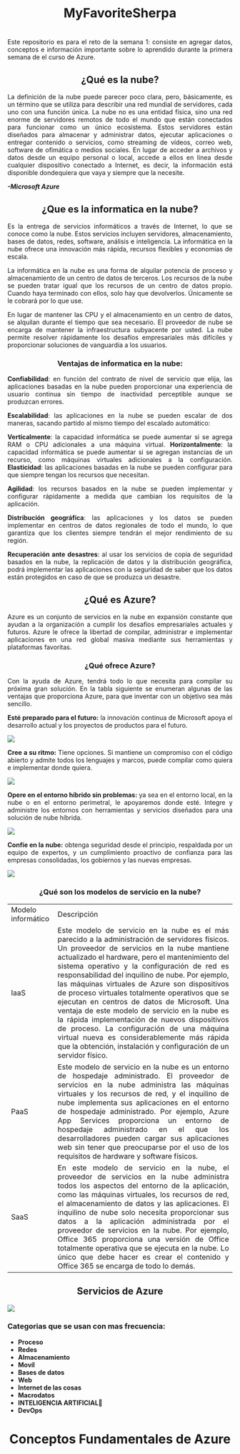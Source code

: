 # <h1 align = "center">MyFavoriteSherpa<h1>
<p align = "justify">Este repositorio es para el reto de la semana 1:
consiste en agregar datos, conceptos e información importante sobre lo aprendido durante la primera semana de el curso de Azure.
</p>

<h2 align = "center">¿Qué es la nube?</h2>

<p align = "justify">La definición de la nube puede parecer poco clara, pero, básicamente, es un término que se utiliza para describir una red mundial de servidores, cada uno con una función única. La nube no es una entidad física, sino una red enorme de servidores remotos de todo el mundo que están conectados para funcionar como un único ecosistema. Estos servidores están diseñados para almacenar y administrar datos, ejecutar aplicaciones o entregar contenido o servicios, como streaming de vídeos, correo web, software de ofimática o medios sociales. En lugar de acceder a archivos y datos desde un equipo personal o local, accede a ellos en línea desde cualquier dispositivo conectado a Internet, es decir, la información está disponible dondequiera que vaya y siempre que la necesite.
</p>

<b><i>-Microsoft Azure</i></b>

<h2 align = "center">¿Que es la informatica en la nube?</h2>

<p align = "justify">Es la entrega de servicios informáticos a través de Internet, lo que se conoce como la nube. Estos servicios incluyen servidores, almacenamiento, bases de datos, redes, software, análisis e inteligencia. La informática en la nube ofrece una innovación más rápida, recursos flexibles y economías de escala.
</p>

<p align = "justify">La informática en la nube es una forma de alquilar potencia de proceso y almacenamiento de un centro de datos de terceros. Los recursos de la nube se pueden tratar igual que los recursos de un centro de datos propio. Cuando haya terminado con ellos, solo hay que devolverlos. Únicamente se le cobrará por lo que use.
</p>

<p align = "justify">En lugar de mantener las CPU y el almacenamiento en un centro de datos, se alquilan durante el tiempo que sea necesario. El proveedor de nube se encarga de mantener la infraestructura subyacente por usted. La nube permite resolver rápidamente los desafíos empresariales más difíciles y proporcionar soluciones de vanguardia a los usuarios.
</p>

<h3 align = "center"><b>Ventajas de informatica en la nube:</b></h3> 

<p align = "justify"><b>Confiabilidad</b>: en función del contrato de nivel de servicio que elija, las aplicaciones basadas en la nube pueden proporcionar una experiencia de usuario continua sin tiempo de inactividad perceptible aunque se produzcan errores.
</p>

<p align = "justify"><b>Escalabilidad</b>: las aplicaciones en la nube se pueden escalar de dos maneras, sacando partido al mismo tiempo del escalado automático:
</p>

<p align = "justify"><b>Verticalmente</b>: la capacidad informática se puede aumentar si se agrega RAM o CPU adicionales a una máquina virtual.
<b>Horizontalmente</b>: la capacidad informática se puede aumentar si se agregan instancias de un recurso, como máquinas virtuales adicionales a la configuración.
<b>Elasticidad</b>: las aplicaciones basadas en la nube se pueden configurar para que siempre tengan los recursos que necesitan.
</p>

<p align = "justify"><b>Agilidad</b>: los recursos basados en la nube se pueden implementar y configurar rápidamente a medida que cambian los requisitos de la aplicación.
</p>

<p align = "justify"><b>Distribución geográfica</b>: las aplicaciones y los datos se pueden implementar en centros de datos regionales de todo el mundo, lo que garantiza que los clientes siempre tendrán el mejor rendimiento de su región.
</p>

<p align = "justify"><b>Recuperación ante desastres</b>: al usar los servicios de copia de seguridad basados en la nube, la replicación de datos y la distribución geográfica, podrá implementar las aplicaciones con la seguridad de saber que los datos están protegidos en caso de que se produzca un desastre.
</p>

<h2 align = "center">¿Qué es Azure?</h2>

<p align = "justify">Azure es un conjunto de servicios en la nube en expansión constante que ayudan a la organización a cumplir los desafíos empresariales actuales y futuros. Azure le ofrece la libertad de compilar, administrar e implementar aplicaciones en una red global masiva mediante sus herramientas y plataformas favoritas.
</p>

<h3 align = "center">¿Qué ofrece Azure?</h3>

<p align = "justify">Con la ayuda de Azure, tendrá todo lo que necesita para compilar su próxima gran solución. En la tabla siguiente se enumeran algunas de las ventajas que proporciona Azure, para que inventar con un objetivo sea más sencillo.
</p>

<p align = "justify"><b>Esté preparado para el futuro:</b> la innovación continua de Microsoft apoya el desarrollo actual y los proyectos de productos para el futuro.
</p>

<img src ="https://docs.microsoft.com/es-mx/learn/azure-fundamentals/intro-to-azure-fundamentals/media/future.png">

<p align = "justify"><b>Cree a su ritmo:</b> Tiene opciones. Si mantiene un compromiso con el código abierto y admite todos los lenguajes y marcos, puede compilar como quiera e implementar donde quiera.
</p>

<img src ="https://docs.microsoft.com/es-mx/learn/azure-fundamentals/intro-to-azure-fundamentals/media/build.png">

<p align = "justify"><b>Opere en el entorno híbrido sin problemas:</b> ya sea en el entorno local, en la nube o en el entorno perimetral, le apoyaremos donde esté. Integre y administre los entornos con herramientas y servicios diseñados para una solución de nube híbrida.
</p>

<img src ="https://docs.microsoft.com/es-mx/learn/azure-fundamentals/intro-to-azure-fundamentals/media/hybrid.png">

<p align = "justify"><b>Confíe en la nube:</b> obtenga seguridad desde el principio, respaldada por un equipo de expertos, y un cumplimiento proactivo de confianza para las empresas consolidadas, los gobiernos y las nuevas empresas.
</p>

<img src="https://docs.microsoft.com/es-mx/learn/azure-fundamentals/intro-to-azure-fundamentals/media/trust.png">

<h3 align = "center">¿Qué son los modelos de servicio en la nube?</h3>
<table>
  <tr>
    <td>Modelo informático</td>
    <td>Descripción</td>
  </tr>
  <tr>
    <td>IaaS</td>
    <td align = "justify">Este modelo de servicio en la nube es el más parecido a la administración de servidores físicos. Un proveedor de servicios en la nube mantiene actualizado el hardware, pero el mantenimiento del sistema operativo y la configuración de red es responsabilidad del inquilino de nube. Por ejemplo, las máquinas virtuales de Azure son dispositivos de proceso virtuales totalmente operativos que se ejecutan en centros de datos de Microsoft. Una ventaja de este modelo de servicio en la nube es la rápida implementación de nuevos dispositivos de proceso. La configuración de una máquina virtual nueva es considerablemente más rápida que la obtención, instalación y configuración de un servidor físico.</td>
  </tr>
  <tr>
   <td>PaaS</td>
   <td align = "justify">Este modelo de servicio en la nube es un entorno de hospedaje administrado. El proveedor de servicios en la nube administra las máquinas virtuales y los recursos de red, y el inquilino de nube implementa sus aplicaciones en el entorno de hospedaje administrado. Por ejemplo, Azure App Services proporciona un entorno de hospedaje administrado en el que los desarrolladores pueden cargar sus aplicaciones web sin tener que preocuparse por el uso de los requisitos de hardware y software físicos.</td>
  </tr>
  <tr>
    <td>SaaS</td>
    <td align = "justify">En este modelo de servicio en la nube, el proveedor de servicios en la nube administra todos los aspectos del entorno de la aplicación, como las máquinas virtuales, los recursos de red, el almacenamiento de datos y las aplicaciones. El inquilino de nube solo necesita proporcionar sus datos a la aplicación administrada por el proveedor de servicios en la nube. Por ejemplo, Office 365 proporciona una versión de Office totalmente operativa que se ejecuta en la nube. Lo único que debe hacer es crear el contenido y Office 365 se encarga de todo lo demás.</td>
  </tr>
</table>

<h2 align = "center">Servicios de Azure</h2>
<img src= https://docs.microsoft.com/es-mx/learn/azure-fundamentals/intro-to-azure-fundamentals/media/azure-services.png#lightbox>

<h3>Categorias que se usan con mas frecuencia:</h3>
<ul>
  <li><b>Proceso</b></li>
    <li><b>Redes</b></li>
    <li><b>Almacenamiento</b></li>
    <li><b>Movíl</b></li>
    <li><b>Bases de datos</b></li>
    <li><b>Web</b></li>
    <li><b>Internet de las cosas</b></li>
    <li><b>Macrodatos</b></li>
    <li><b>INTELIGENCIA ARTIFICIAL🔡</b></li>
    <li><b>DevOps</b></li>
</ul>

<h1 align="center">Conceptos Fundamentales de Azure</h1>
